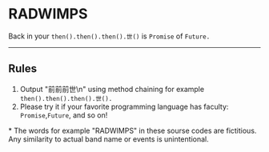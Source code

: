 # RADWIMPS

 Back in your `then().then().then().世()` is `Promise` of `Future.`

---

## Rules

 1. Output "前前前世\n" using method chaining for example `then().then().then().世().`
 1. Please try it if your favorite programming language has faculty: `Promise`,`Future`, and so on!


 \* The words for example "RADWIMPS" in these sourse codes are fictitious. Any similarity to actual band name or events is unintentional.

